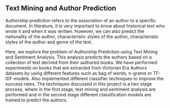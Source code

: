 ## Text Mining and Author Prediction

Authorship prediction refers to the association of an author to a specific document. In literature, it is very important to know about historical text who wrote it and when it was written. However, we can also predict the nationality of the author, characteristic styles of the author, characteristic styles of the author and genre of the text.


Here, we explore the problem of Authorship Prediction using Text Mining and Sentiment Analysis. This analysis predicts the authors based on a collection of text derived from their authored books. We have performed experiments on books that are extracted from Victorian Era Authors datasets by using different features such as bag of words, n-grams or TF-IDF models. Also implemented different classifier techniques to improve the success rates. The techniques discussed in this project is a two stage process, where in the first stage, text mining and sentiment analysis are performed and in the second stage different classification models are trained to predict the authors.
